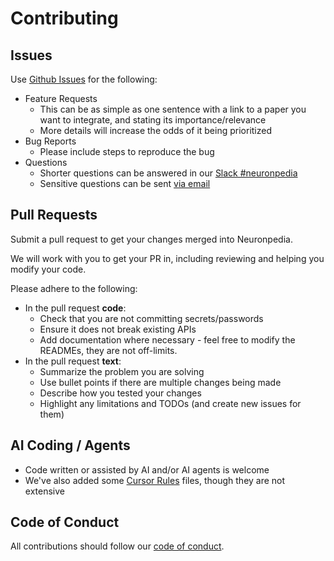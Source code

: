 # Contributing

## Issues

Use [Github Issues](https://github.com/hijohnnylin/neuronpedia/issues) for the following:

- Feature Requests
  - This can be as simple as one sentence with a link to a paper you want to integrate, and stating its importance/relevance
  - More details will increase the odds of it being prioritized
- Bug Reports
  - Please include steps to reproduce the bug
- Questions
  - Shorter questions can be answered in our [Slack #neuronpedia](https://join.slack.com/t/opensourcemechanistic/shared_invite/zt-375zalm04-GFd5tdBU1yLKlu_T_JSqZQ)
  - Sensitive questions can be sent [via email](mailto:johnny@neuronpedia.org)

## Pull Requests

Submit a pull request to get your changes merged into Neuronpedia.

We will work with you to get your PR in, including reviewing and helping you modify your code.

Please adhere to the following:

- In the pull request **code**:
  - Check that you are not committing secrets/passwords
  - Ensure it does not break existing APIs
  - Add documentation where necessary - feel free to modify the READMEs, they are not off-limits.
- In the pull request **text**:
  - Summarize the problem you are solving
  - Use bullet points if there are multiple changes being made
  - Describe how you tested your changes
  - Highlight any limitations and TODOs (and create new issues for them)

## AI Coding / Agents

- Code written or assisted by AI and/or AI agents is welcome
- We've also added some [Cursor Rules](https://docs.cursor.com/context/rules-for-ai) files, though they are not extensive

## Code of Conduct

All contributions should follow our [code of conduct](CODE_OF_CONDUCT.md).
